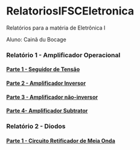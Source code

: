# RelatoriosIFSCEletronica
Relatórios para a matéria de Eletrônica I

Aluno: Cainã du Bocage

### Relatório 1 - Amplificador Operacional
#### [Parte 1 - Seguidor de Tensão](https://github.com/CainaDB/RelatoriosIFSCEletronica/blob/master/Relatorio1.md/Parte%201.md)
#### [Parte 2 - Amplificador Inversor]()
#### [Parte 3 - Amplificador não-inversor]()
#### [Parte 4-  Amplificador Subtrator]()

### Relatório 2 - Diodos
#### [Parte 1 - Circuito Retificador de Meia Onda]()
